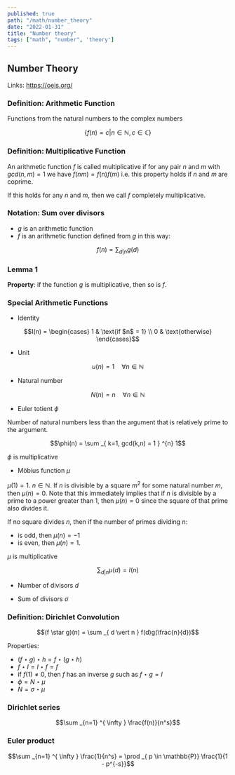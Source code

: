```yaml
---
published: true
path: "/math/number_theory"
date: "2022-01-31"
title: "Number theory"
tags: ["math", "number", 'theory']
---
```

## Number Theory

Links: https://oeis.org/

### Definition: Arithmetic Function

Functions from the natural numbers to the complex numbers

$$\{ f(n) = c \vert n \in \mathbb{N}, c \in \mathbb{C} \}$$

### Definition: Multiplicative Function

An arithmetic function $f$ is called multiplicative if for any pair $n$ and $m$ with $gcd(n, m) = 1$ we have $f(nm) = f(n)f(m)$ i.e. this property holds if $n$ and $m$ are coprime.

If this holds for any $n$ and $m$, then we call $f$ completely multiplicative.

### Notation: Sum over divisors

* $g$ is an arithmetic function
* $f$ is an arithmetic function defined from $g$ in this way:

$$f(n) = \sum _{ d \vert n } g(d)$$

### Lemma 1

**Property**: if the function $g$ is multiplicative, then so is $f$.

### Special Arithmetic Functions

* Identity

$$I(n) = \begin{cases}
      1 & \text{if $n$ = 1} \\
      0 & \text{otherwise}
    \end{cases}$$

* Unit

$$u(n) = 1 \quad \forall n \in \mathbb{N}$$

* Natural number

$$N(n) = n \quad \forall n \in \mathbb{N}$$

* Euler totient $\phi$

Number of natural numbers less than the argument that is relatively prime to the argument.

$$\phi(n) = \sum _{ k=1, gcd(k,n) = 1 } ^{n} 1$$

$\phi$ is multiplicative

* Möbius function $\mu$

$\mu(1) = 1$. $n \in \mathbb{N}$. If $n$ is divisible by a square $m^2$ for some natural number $m$, then $\mu(n) = 0$. Note that this immediately implies that if $n$ is divisible by a prime to a power greater than 1, then $\mu(n) = 0$ since the square of that prime also divides it.

If no square divides $n$, then if the number of primes dividing $n$:

* is odd, then $\mu(n) = -1$
* is even, then $\mu(n) = 1$.

$\mu$ is multiplicative

$$\sum _{ d \vert n } \mu(d) = I(n)$$

* Number of divisors $d$

* Sum of divisors $\sigma$

### Definition: Dirichlet Convolution

$$(f \star g)(n) = \sum _{ d \vert n } f(d)g(\frac{n}{d})$$

Properties:

* $(f \star g) \star h = f \star (g \star h)$
* $f \star I = I \star f = f$
* if $f(1) ≠ 0$, then $f$ has an inverse $g$ such as $f \star g = I$
* $\phi = N \star \mu$
* $N = \sigma \star \mu$

### Dirichlet series

$$\sum _{n=1} ^{ \infty } \frac{f(n)}{n^s}$$

### Euler product

$$\sum _{n=1} ^{ \infty } \frac{1}{n^s} = \prod _{ p \in \mathbb{P}} \frac{1}{1 - p^{-s}}$$
